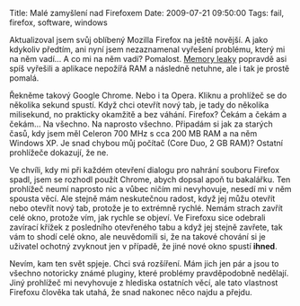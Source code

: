 Title: Malé zamyšlení nad Firefoxem
Date: 2009-07-21 09:50:00
Tags: fail, firefox, software, windows

Aktualizoval jsem svůj oblíbený Mozilla Firefox na ještě novější. A jako kdykoliv předtím, ani nyní jsem nezaznamenal vyřešení problému, který mi na něm vadí… A co mi na něm vadí? Pomalost. [Memory leaky](http://honzajavorek.cz/blog/jak-na-memory-leaky-ve-firefoxu-auto-reset-browser) popravdě asi spíš vyřešili a aplikace nepožířá RAM a následně netuhne, ale i tak je prostě pomalá.

Řekněme takový Google Chrome. Nebo i ta Opera. Kliknu a prohlížeč se do několika sekund spustí. Když chci otevřít nový tab, je tady do několika milisekund, no prakticky okamžitě a bez váhání. Firefox? Čekám a čekám a čekám… Na všechno. Na naprosto všechno. Připadám si jak za starých časů, kdy jsem měl Celeron 700 MHz s cca 200 MB RAM a na něm Windows XP. Je snad chybou můj počítač (Core Duo, 2 GB RAM)? Ostatní prohlížeče dokazují, že ne.

Ve chvíli, kdy mi při každém otevření dialogu pro nahrání souboru Firefox spadl, jsem se rozhodl použít Chrome, abych dopsal apoň tu bakalářku. Ten prohlížeč neumí naprosto nic a vůbec ničím mi nevyhovuje, nesedí mi v něm spousta věcí. Ale stejně mám neskutečnou radost, když jej můžu otevřít nebo otevřít nový tab, protože je to extrémně rychlé. Nemám strach zavřít celé okno, protože vím, jak rychle se objeví. Ve Firefoxu sice odebrali zavírací křížek z posledního otevřeného tabu a když jej stejně zavřete, tak vám to shodí celé okno, ale neuvědomili si, že na takové chování si je uživatel ochotný zvyknout jen v případě, že jiné nové okno spustí **ihned**.

Nevím, kam ten svět spjeje. Chci svá rozšíření. Mám jich jen pár a jsou to všechno notoricky známé pluginy, které problémy pravděpodobně nedělají. Jiný prohlížeč mi nevyhovuje z hlediska ostatních věcí, ale tato vlastnost Firefoxu člověka tak utahá, že snad nakonec něco najdu a přejdu.